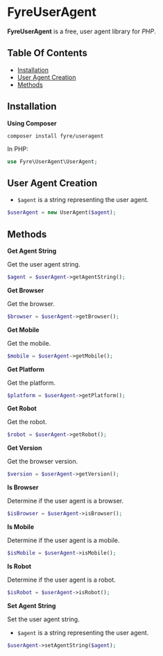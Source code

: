 # FyreUserAgent

**FyreUserAgent** is a free, user agent library for *PHP*.


## Table Of Contents
- [Installation](#installation)
- [User Agent Creation](#user-agent-creation)
- [Methods](#methods)



## Installation

**Using Composer**

```
composer install fyre/useragent
```

In PHP:

```php
use Fyre\UserAgent\UserAgent;
```


## User Agent Creation

- `$agent` is a string representing the user agent.

```php
$userAgent = new UserAgent($agent);
```


## Methods

**Get Agent String**

Get the user agent string.

```php
$agent = $userAgent->getAgentString();
```

**Get Browser**

Get the browser.

```php
$browser = $userAgent->getBrowser();
```

**Get Mobile**

Get the mobile.

```php
$mobile = $userAgent->getMobile();
```

**Get Platform**

Get the platform.

```php
$platform = $userAgent->getPlatform();
```

**Get Robot**

Get the robot.

```php
$robot = $userAgent->getRobot();
```

**Get Version**

Get the browser version.

```php
$version = $userAgent->getVersion();
```

**Is Browser**

Determine if the user agent is a browser.

```php
$isBrowser = $userAgent->isBrowser();
```

**Is Mobile**

Determine if the user agent is a mobile.

```php
$isMobile = $userAgent->isMobile();
```

**Is Robot**

Determine if the user agent is a robot.

```php
$isRobot = $userAgent->isRobot();
```

**Set Agent String**

Set the user agent string.

- `$agent` is a string representing the user agent.

```php
$userAgent->setAgentString($agent);
```